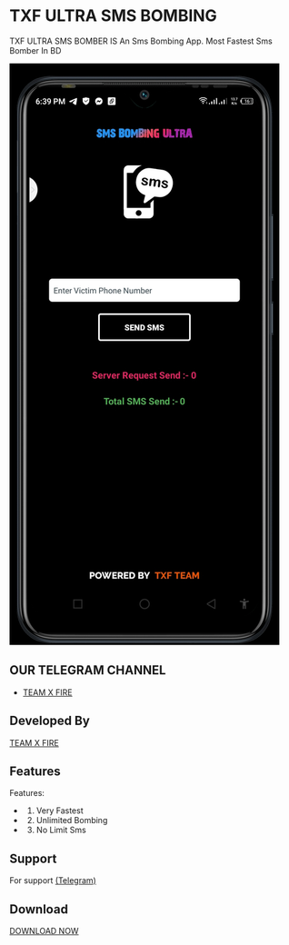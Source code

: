 # TXF ULTRA SMS BOMBING
  TXF ULTRA SMS BOMBER IS An Sms Bombing App. Most Fastest Sms Bomber In BD
   
 ![Logo](Screenshot_20221221-183955.jpg) 
  
  
  
 ## OUR TELEGRAM CHANNEL
  
 - [TEAM X FIRE](https://t.me/TXF2022) 
  
  
 ## Developed By
  
  
 <a href="https://www.facebook.com/team.x.fire.official">TEAM X FIRE</a> 
  
  
 ## Features 
  
  
  
 Features:  
 - 1) Very Fastest 
 - 2) Unlimited Bombing
 - 3) No Limit Sms
  
  
  
  
 ## Support 
  
 For support <a href="https://t.me/CyberExpertMamun">(Telegram)</a>
  
  
 ## Download  
 <a href="https://github.com/teamxfire/TXF-URL-SHORTNER/raw/main/TXF%20URL%20SHORTNER.apk">DOWNLOAD NOW</a> 
 

